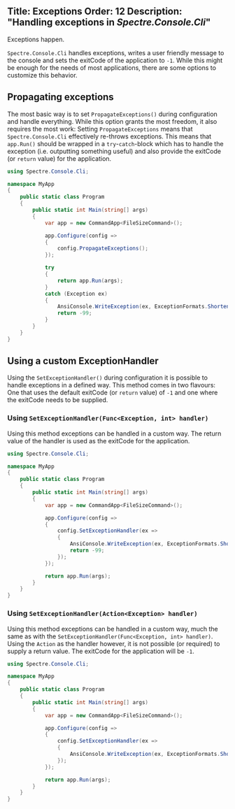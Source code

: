 Title: Exceptions
Order: 12
Description: "Handling exceptions in *Spectre.Console.Cli*"
---

Exceptions happen.

`Spectre.Console.Cli` handles exceptions, writes a user friendly message to the console and sets the exitCode
of the application to `-1`.
While this might be enough for the needs of most applications, there are some options to customize this behavior.

## Propagating exceptions

The most basic way is to set `PropagateExceptions()` during configuration and handle everything.
While this option grants the most freedom, it also requires the most work: Setting `PropagateExceptions`
means that `Spectre.Console.Cli` effectively re-throws exceptions.
This means that `app.Run()` should be wrapped in a `try`-`catch`-block which has to handle the exception
(i.e. outputting something useful) and also provide the exitCode (or `return` value) for the application.

```csharp
using Spectre.Console.Cli;

namespace MyApp
{
    public static class Program
    {
        public static int Main(string[] args)
        {
            var app = new CommandApp<FileSizeCommand>();

            app.Configure(config =>
            {
                config.PropagateExceptions();
            });

            try
            {
                return app.Run(args);
            }
            catch (Exception ex)
            {
                AnsiConsole.WriteException(ex, ExceptionFormats.ShortenEverything);
                return -99;
            }
        }
    }
}
```

## Using a custom ExceptionHandler

Using the `SetExceptionHandler()` during configuration it is possible to handle exceptions in a defined way.
This method comes in two flavours: One that uses the default exitCode (or `return` value) of `-1` and one
where the exitCode needs to be supplied.

### Using `SetExceptionHandler(Func<Exception, int> handler)`

Using this method exceptions can be handled in a custom way. The return value of the handler is used as
the exitCode for the application.

```csharp
using Spectre.Console.Cli;

namespace MyApp
{
    public static class Program
    {
        public static int Main(string[] args)
        {
            var app = new CommandApp<FileSizeCommand>();

            app.Configure(config =>
            {
                config.SetExceptionHandler(ex =>
                {
                    AnsiConsole.WriteException(ex, ExceptionFormats.ShortenEverything);
                    return -99;
                });
            });

            return app.Run(args);
        }
    }
}
```

### Using `SetExceptionHandler(Action<Exception> handler)`

Using this method exceptions can be handled in a custom way, much the same as with the `SetExceptionHandler(Func<Exception, int> handler)`.
Using the `Action` as the handler however, it is not possible (or required) to supply a return value.
The exitCode for the application will be `-1`.

```csharp
using Spectre.Console.Cli;

namespace MyApp
{
    public static class Program
    {
        public static int Main(string[] args)
        {
            var app = new CommandApp<FileSizeCommand>();

            app.Configure(config =>
            {
                config.SetExceptionHandler(ex =>
                {
                    AnsiConsole.WriteException(ex, ExceptionFormats.ShortenEverything);
                });
            });

            return app.Run(args);
        }
    }
}
```